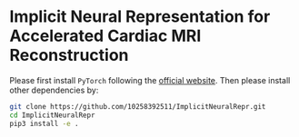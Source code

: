 # Implicit Neural Representation for Accelerated Cardiac MRI Reconstruction

Please first install `PyTorch` following the [official website](https://pytorch.org/). Then please install other 
dependencies by:
```bash
git clone https://github.com/10258392511/ImplicitNeuralRepr.git
cd ImplicitNeuralRepr
pip3 install -e .
```
